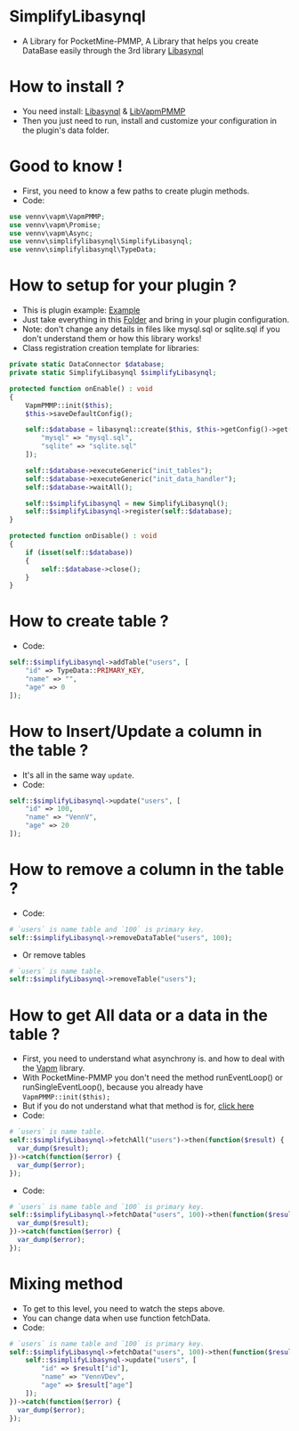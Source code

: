 # SimplifyLibasynql
- A Library for PocketMine-PMMP, A Library that helps you create DataBase easily through the 3rd library [Libasynql](https://poggit.pmmp.io/ci/poggit/libasynql/libasynql)

# How to install ?
- You need install: [Libasynql](https://poggit.pmmp.io/ci/poggit/libasynql/libasynql) & [LibVapmPMMP](https://poggit.pmmp.io/ci/VennDev/LibVapmPMMP/LibVapmPMMP)
- Then you just need to run, install and customize your configuration in the plugin's data folder.

# Good to know !
- First, you need to know a few paths to create plugin methods.
- Code:
```php
use vennv\vapm\VapmPMMP;
use vennv\vapm\Promise;
use vennv\vapm\Async;
use vennv\simplifylibasynql\SimplifyLibasynql;
use vennv\simplifylibasynql\TypeData;
```
# How to setup for your plugin ?
- This is plugin example: [Example](https://github.com/VennDev/SimplifyLibasynql/tree/main/Examples/Test)
- Just take everything in this [Folder](https://github.com/VennDev/SimplifyLibasynql/tree/main/SQL) and bring in your plugin configuration.
- Note: don't change any details in files like mysql.sql or sqlite.sql if you don't understand them or how this library works!
- Class registration creation template for libraries:
```php
private static DataConnector $database;
private static SimplifyLibasynql $simplifyLibasynql;

protected function onEnable() : void
{
    VapmPMMP::init($this);
    $this->saveDefaultConfig();

    self::$database = libasynql::create($this, $this->getConfig()->get("database"), [
        "mysql" => "mysql.sql",
        "sqlite" => "sqlite.sql"
    ]);

    self::$database->executeGeneric("init_tables");
    self::$database->executeGeneric("init_data_handler");
    self::$database->waitAll();

    self::$simplifyLibasynql = new SimplifyLibasynql();
    self::$simplifyLibasynql->register(self::$database);
}

protected function onDisable() : void
{
    if (isset(self::$database)) 
    {
        self::$database->close();
    }
}
```

# How to create table ?
- Code:
```php
self::$simplifyLibasynql->addTable("users", [
    "id" => TypeData::PRIMARY_KEY,
    "name" => "",
    "age" => 0
]);
```

# How to Insert/Update a column in the table ?
- It's all in the same way ``update``.
- Code:
```php
self::$simplifyLibasynql->update("users", [
    "id" => 100,
    "name" => "VennV",
    "age" => 20
]);
```

# How to remove a column in the table ?
- Code:
```php
# `users` is name table and `100` is primary key.
self::$simplifyLibasynql->removeDataTable("users", 100);
```
- Or remove tables
```php
# `users` is name table.
self::$simplifyLibasynql->removeTable("users");
```

# How to get All data or a data in the table ?
- First, you need to understand what asynchrony is. and how to deal with the [Vapm](https://github.com/VennDev/Vapm/blob/main/README.md) library.
- With PocketMine-PMMP you don't need the method runEventLoop() or runSingleEventLoop(), because you already have `VapmPMMP::init($this);`
- But if you do not understand what that method is for, [click here](https://github.com/VennDev/LibVapmPMMP#how-to-setup-)
- Code:
```php
# `users` is name table.
self::$simplifyLibasynql->fetchAll("users")->then(function($result) {
  var_dump($result);
})->catch(function($error) {
  var_dump($error);
});
```
- Code:
```php
# `users` is name table and `100` is primary key.
self::$simplifyLibasynql->fetchData("users", 100)->then(function($result) {
  var_dump($result);
})->catch(function($error) {
  var_dump($error);
});
```
# Mixing method
- To get to this level, you need to watch the steps above.
- You can change data when use function fetchData.
- Code:
```php
# `users` is name table and `100` is primary key.
self::$simplifyLibasynql->fetchData("users", 100)->then(function($result) {
    self::$simplifyLibasynql->update("users", [
        "id" => $result["id"],
        "name" => "VennVDev",
        "age" => $result["age"]
    ]);
})->catch(function($error) {
  var_dump($error);
});
```
